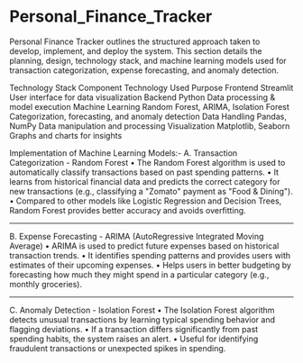 # Personal_Finance_Tracker
Personal Finance Tracker outlines the structured approach taken to develop, implement, and deploy the system. This section details the planning, design, technology stack, and machine learning models used for transaction categorization, expense forecasting, and anomaly detection.

Technology Stack
Component	Technology Used	Purpose
Frontend	Streamlit	User interface for data visualization
Backend	Python	Data processing & model execution
Machine Learning	Random Forest, ARIMA, Isolation Forest	Categorization, forecasting, and anomaly detection
Data Handling	Pandas, NumPy	Data manipulation and processing
Visualization	Matplotlib, Seaborn	Graphs and charts for insights

Implementation of Machine Learning Models:-
A. Transaction Categorization - Random Forest
•	The Random Forest algorithm is used to automatically classify transactions based on past spending patterns.
•	It learns from historical financial data and predicts the correct category for new transactions (e.g., classifying a "Zomato" payment as "Food & Dining").
•	Compared to other models like Logistic Regression and Decision Trees, Random Forest provides better accuracy and avoids overfitting.

________________________________________
B. Expense Forecasting - ARIMA (AutoRegressive Integrated Moving Average)
•	ARIMA is used to predict future expenses based on historical transaction trends.
•	It identifies spending patterns and provides users with estimates of their upcoming expenses.
•	Helps users in better budgeting by forecasting how much they might spend in a particular category (e.g., monthly groceries).

________________________________________
C. Anomaly Detection - Isolation Forest
•	The Isolation Forest algorithm detects unusual transactions by learning typical spending behavior and flagging deviations.
•	If a transaction differs significantly from past spending habits, the system raises an alert.
•	Useful for identifying fraudulent transactions or unexpected spikes in spending.

